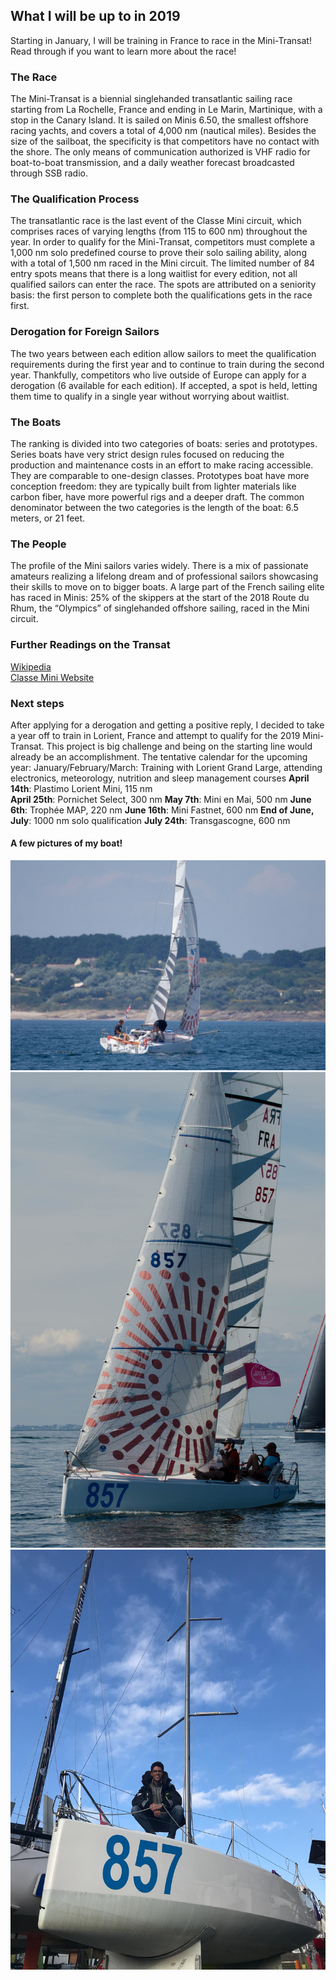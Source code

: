 ## What I will be up to in 2019

Starting in January, I will be training in France to race in the Mini-Transat! Read through if you want to learn more about the race!


### The Race

The Mini-Transat is a biennial singlehanded transatlantic sailing race starting from La Rochelle, France and ending in Le Marin, Martinique, with a stop in the Canary Island. It is sailed on Minis 6.50, the smallest offshore racing yachts, and covers a total of 4,000 nm (nautical miles). Besides the size of the sailboat, the specificity is that competitors have no contact with the shore. The only means of communication authorized is VHF radio for boat-to-boat transmission, and a daily weather forecast broadcasted through SSB radio.


### The Qualification Process

The transatlantic race is the last event of the Classe Mini circuit, which comprises races of varying lengths (from 115 to 600 nm) throughout the year. In order to qualify for the Mini-Transat, competitors must complete a 1,000 nm solo predefined course to prove their solo sailing ability, along with a total of 1,500 nm raced in the Mini circuit. The limited number of 84 entry spots means that there is a long waitlist for every edition, not all qualified sailors can enter the race. The spots are attributed on a seniority basis: the first person to complete both the qualifications gets in the race first.


### Derogation for Foreign Sailors

The two years between each edition allow sailors to meet the qualification requirements during the first year and to continue to train during the second year. Thankfully, competitors who live outside of Europe can apply for a derogation (6 available for each edition). If accepted, a spot is held, letting them time to qualify in a single year without worrying about waitlist.

### The Boats
The ranking is divided into two categories of boats: series and prototypes. Series boats have very strict design rules focused on reducing the production and maintenance costs in an effort to make racing accessible. They are comparable to one-design classes. Prototypes boat have more conception freedom: they are typically built from lighter materials like carbon fiber, have more powerful rigs and a deeper draft. The common denominator between the two categories is the length of the boat: 6.5 meters, or 21 feet.

### The People

The profile of the Mini sailors varies widely. There is a mix of passionate amateurs realizing a lifelong dream and of professional sailors showcasing their skills to move on to bigger boats. A large part of the French sailing elite has raced in Minis: 25% of the skippers at the start of the 2018 Route du Rhum, the “Olympics” of singlehanded offshore sailing, raced in the Mini circuit.

### Further Readings on the Transat

[Wikipedia](https://en.wikipedia.org/wiki/Mini_Transat_6.50)\
[Classe Mini Website](https://www.classemini.com/?mode=presentation)


### Next steps

After applying for a derogation and getting a positive reply, I decided to take a year off to train in Lorient, France and attempt to qualify for the 2019 Mini-Transat. This project is big challenge and being on the starting line would already be an accomplishment.
The tentative calendar for the upcoming year:
January/February/March: Training with Lorient Grand Large, attending electronics, meteorology, nutrition and sleep management courses 
**April 14th**: Plastimo Lorient Mini, 115 nm\
**April 25th**: Pornichet Select, 300 nm
**May 7th**: Mini en Mai, 500 nm
**June 6th**: Trophée MAP, 220 nm
**June 16th**: Mini Fastnet, 600 nm
**End of June, July**: 1000 nm solo qualification
**July 24th**: Transgascogne, 600 nm



#### A few pictures of my boat!
![Image](IMG_7061.JPG)
![Image2](IMG_7266.JPG)
![Image3](IMG_7389.JPG)
